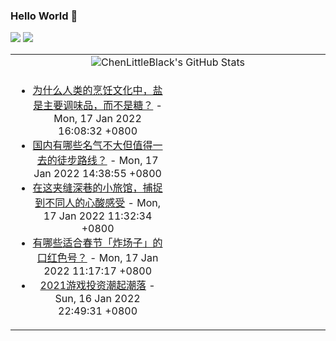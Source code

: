 ### Hello World 👋

[![](https://img.shields.io/badge/@ChenLittleBlack-1a6c81?style=flat&logo=java&logoColor=1a6c81&label=Java&colorA=ffffff)](https://www.java.com/)
[![](https://img.shields.io/badge/@ChenLittleBlack-41b883?style=flat&logo=vuedotjs&logoColor=41b883&label=Vue&colorA=ffffff)](https://cn.vuejs.org/)

<table>
<tr>
<td colspan="2" style="text-align: center;">
<img alt="ChenLittleBlack's GitHub Stats" src="https://github-readme-stats.vercel.app/api?username=ChenLittleBlack&show_icons=true&icon_color=CE1D2D&text_color=718096&bg_color=ffffff&hide_title=true" />
</td>
</tr>
<tr>
<td align="center" valign="middle">

<!-- START_SECTION:blog -->
* <a href='http://www.zhihu.com/question/511439434/answer/2314014565?utm_campaign=rss&utm_medium=rss&utm_source=rss&utm_content=title' target='_blank'>为什么人类的烹饪文化中，盐是主要调味品，而不是糖？</a> - Mon, 17 Jan 2022 16:08:32 +0800
* <a href='http://www.zhihu.com/question/266344870/answer/2308798708?utm_campaign=rss&utm_medium=rss&utm_source=rss&utm_content=title' target='_blank'>国内有哪些名气不大但值得一去的徒步路线？</a> - Mon, 17 Jan 2022 14:38:55 +0800
* <a href='http://zhuanlan.zhihu.com/p/457961895?utm_campaign=rss&utm_medium=rss&utm_source=rss&utm_content=title' target='_blank'>在这夹缝深巷的小旅馆，捕捉到不同人的心酸感受</a> - Mon, 17 Jan 2022 11:32:34 +0800
* <a href='http://www.zhihu.com/question/511522199/answer/2312057056?utm_campaign=rss&utm_medium=rss&utm_source=rss&utm_content=title' target='_blank'>有哪些适合春节「炸场子」的口红色号？</a> - Mon, 17 Jan 2022 11:17:17 +0800
* <a href='http://zhuanlan.zhihu.com/p/457799505?utm_campaign=rss&utm_medium=rss&utm_source=rss&utm_content=title' target='_blank'>2021游戏投资潮起潮落</a> - Sun, 16 Jan 2022 22:49:31 +0800
<!-- END_SECTION:blog -->

</td>
<td valign="middle" width="50%">

<!-- START_SECTION:douban -->

<!-- END_SECTION:douban -->

</td>
</tr>
</table>
